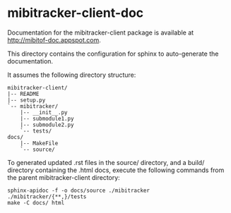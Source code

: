 # mibitracker-client-doc
Documentation for the mibitracker-client package is available at
http://mibitof-doc.appspot.com.

This directory contains the configuration for sphinx to auto-generate
the documentation.

It assumes the following directory structure:

```
mibitracker-client/
|-- README
|-- setup.py
`-- mibitracker/
    |-- __init__.py
    |-- submodule1.py
    |-- submodule2.py
    `-- tests/
docs/
    |-- MakeFile
    `-- source/
```

To generated updated .rst files in the source/ directory, and a build/
directory containing the .html docs, execute the following commands from the
parent mibitracker-client directory:
```
sphinx-apidoc -f -o docs/source ./mibitracker ./mibitracker/{**,}/tests
make -C docs/ html
```
